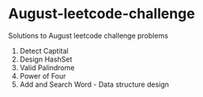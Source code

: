 # August-leetcode-challenge
Solutions to August leetcode challenge problems

1. Detect Captital
2. Design HashSet
3. Valid Palindrome
4. Power of Four
5. Add and Search Word - Data structure design
